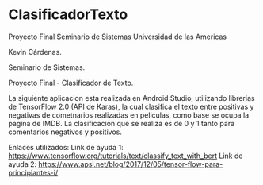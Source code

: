 # ClasificadorTexto
 Proyecto Final Seminario de Sistemas
Universidad de las Americas

Kevin Cárdenas.

Seminario de Sistemas.

Proyecto Final - Clasificador de Texto.

La siguiente aplicacion esta realizada en Android Studio, utilizando librerias de TensorFlow 2.0 (API de Karas), la cual clasifica el texto entre positivas y negativas de cometnarios realizadas en peliculas, como base se ocupa la pagina de IMDB. La clasificacion que se realiza es de 0 y 1 tanto para comentarios negativos y positivos. 

Enlaces utilizados:
Link de ayuda 1: https://www.tensorflow.org/tutorials/text/classify_text_with_bert
Link de ayuda 2: https://www.apsl.net/blog/2017/12/05/tensor-flow-para-principiantes-i/
